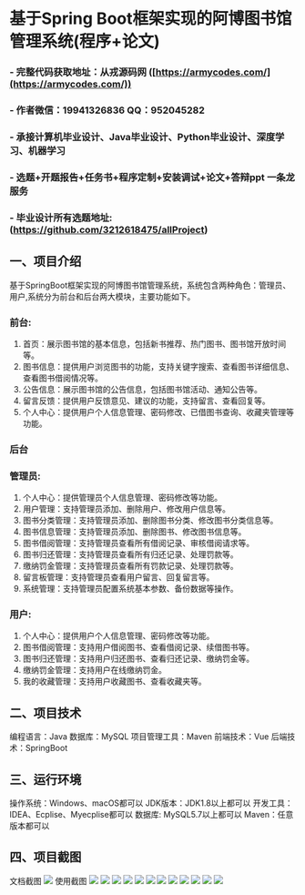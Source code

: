 基于Spring Boot框架实现的阿博图书馆管理系统(程序+论文)
=
### - 完整代码获取地址：从戎源码网 ([https://armycodes.com/](https://armycodes.com/))
### - 作者微信：19941326836  QQ：952045282 
### - 承接计算机毕业设计、Java毕业设计、Python毕业设计、深度学习、机器学习
### - 选题+开题报告+任务书+程序定制+安装调试+论文+答辩ppt 一条龙服务
### - 毕业设计所有选题地址:(https://github.com/3212618475/allProject)


一、项目介绍
---
基于SpringBoot框架实现的阿博图书馆管理系统，系统包含两种角色：管理员、用户,系统分为前台和后台两大模块，主要功能如下。
### 前台:
1. 首页：展示图书馆的基本信息，包括新书推荐、热门图书、图书馆开放时间等。
2. 图书信息：提供用户浏览图书的功能，支持关键字搜索、查看图书详细信息、查看图书借阅情况等。
3. 公告信息：展示图书馆的公告信息，包括图书馆活动、通知公告等。
4. 留言反馈：提供用户反馈意见、建议的功能，支持留言、查看回复等。
5. 个人中心：提供用户个人信息管理、密码修改、已借图书查询、收藏夹管理等功能。

### 后台
### 管理员:
1. 个人中心：提供管理员个人信息管理、密码修改等功能。
2. 用户管理：支持管理员添加、删除用户、修改用户信息等。
3. 图书分类管理：支持管理员添加、删除图书分类、修改图书分类信息等。
4. 图书信息管理：支持管理员添加、删除图书、修改图书信息等。
5. 图书借阅管理：支持管理员查看所有借阅记录、审核借阅请求等。
6. 图书归还管理：支持管理员查看所有归还记录、处理罚款等。
7. 缴纳罚金管理：支持管理员查看所有罚款记录、处理罚款等。
8. 留言板管理：支持管理员查看用户留言、回复留言等。
9. 系统管理：支持管理员配置系统基本参数、备份数据等操作。
  
### 用户:
1. 个人中心：提供用户个人信息管理、密码修改等功能。
2. 图书借阅管理：支持用户借阅图书、查看借阅记录、续借图书等。
3. 图书归还管理：支持用户归还图书、查看归还记录、缴纳罚金等。
4. 缴纳罚金管理：支持用户在线缴纳罚金。
5. 我的收藏管理：支持用户收藏图书、查看收藏夹等。


二、项目技术
---
编程语言：Java
数据库：MySQL
项目管理工具：Maven
前端技术：Vue
后端技术：SpringBoot

三、运行环境
---
操作系统：Windows、macOS都可以
JDK版本：JDK1.8以上都可以
开发工具：IDEA、Ecplise、Myecplise都可以
数据库: MySQL5.7以上都可以
Maven：任意版本都可以

四、项目截图
---
文档截图
![](limage/1.png)
使用截图
![](image/1.png)
![](image/2.png)
![](image/3.png)
![](image/4.png)
![](image/5.png)
![](image/6.png)
![](image/7.png)
![](image/8.png)
![](image/9.png)
![](image/10.png)
![](image/11.png)
![](image/12.png)
